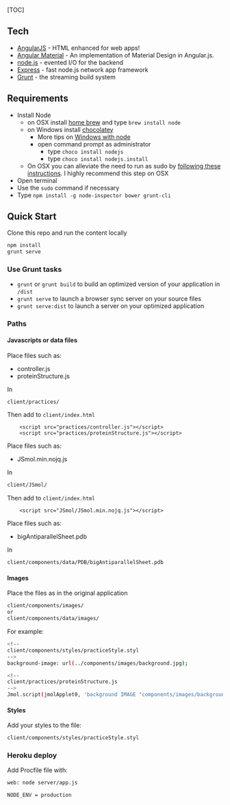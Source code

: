 
[TOC]



## Tech

* [AngularJS] - HTML enhanced for web apps!
* [Angular Material] - An implementation of Material Design in Angular.js.
* [node.js] - evented I/O for the backend
* [Express] - fast node.js network app framework
* [Grunt] - the streaming build system

## Requirements

- Install Node
    - on OSX install [home brew](http://brew.sh/) and type `brew install node`
    - on Windows install [chocolatey](https://chocolatey.org/)
        - More tips on [Windows with node](http://jpapa.me/winnode)
        - open command prompt as administrator
            - type `choco install nodejs`
            - type `choco install nodejs.install`
    - On OSX you can alleviate the need to run as sudo by [following these instructions](http://jpapa.me/nomoresudo). I highly recommend this step on OSX
- Open terminal
- Use the `sudo` command if necessary
- Type `npm install -g node-inspector bower grunt-cli`

## Quick Start
Clone this repo and run the content locally
```bash
npm install
grunt serve
```

### Use Grunt tasks

* `grunt` or `grunt build` to build an optimized version of your application in `/dist`
* `grunt serve` to launch a browser sync server on your source files
* `grunt serve:dist` to launch a server on your optimized application

### Paths

#### Javascripts or data files

Place files such as:

* controller.js
* proteinStructure.js

In

```bash
client/practices/
```

Then add to `client/index.html`

```
	<script src="practices/controller.js"></script>
	<script src="practices/proteinStructure.js"></script>
```

Place files such as:

* JSmol.min.nojq.js

In

```bash
client/JSmol/
```

Then add to `client/index.html`

```
	<script src="JSmol/JSmol.min.nojq.js"></script>
```

Place files such as:

* bigAntiparallelSheet.pdb

In

```bash
client/components/data/PDB/bigAntiparallelSheet.pdb
```

#### Images

Place the files as in the original application

```bash
client/components/images/
or
client/components/data/images/
```
For example:
```bash
<!--
client/components/styles/practiceStyle.styl
-->
background-image: url(../components/images/background.jpg);

<!--
client/practices/proteinStructure.js
-->
Jmol.script(jmolApplet0, 'background IMAGE "components/images/background.jpg";');
```

#### Styles

Add your styles to the file:

```bash
client/components/styles/practiceStyle.styl
```

### Heroku deploy

Add Procfile file with:

```bash
web: node server/app.js
```
```bash
NODE_ENV = production
```

[node.js]:http://nodejs.org
[express]:http://expressjs.com
[AngularJS]:http://angularjs.org
[Angular Material]:https://material.angularjs.org/
[Grunt]:http://gruntjs.com/
